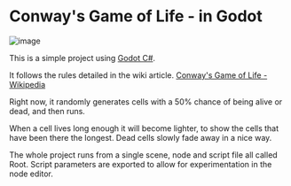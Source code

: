 #  Conway's Game of Life - in Godot

![image](https://user-images.githubusercontent.com/10135321/126365813-0354b79c-246a-4f86-8ebe-69745590edce.png)

This is a simple project using [Godot C#](https://godotengine.org/). 

It follows the rules detailed in the wiki article.
[Conway's Game of Life - Wikipedia](https://en.wikipedia.org/wiki/Conway's_Game_of_Life)

Right now, it randomly generates cells with a 50% chance of being alive or dead, and then runs. 

When a cell lives long enough it will become lighter, to show the cells that have been there the longest. 
Dead cells slowly fade away in a nice way.

The whole project runs from a single scene, node and script file all called Root.
Script parameters are exported to allow for experimentation in the node editor.
